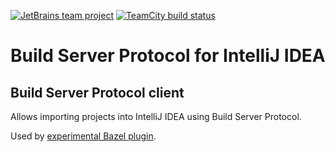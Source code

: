 [![JetBrains team project](http://jb.gg/badges/team.svg)](https://confluence.jetbrains.com/display/ALL/JetBrains+on+GitHub)
[![TeamCity build status](https://bazel.teamcity.com/app/rest/builds/buildType:id:Bazel_IntellijBsp_IntellijBspResults/statusIcon.svg)](https://bazel.teamcity.com/project/Bazel_IntellijBsp?branch=%3Cdefault%3E&buildTypeTab=overview&mode=builds)
# Build Server Protocol for IntelliJ IDEA

<!-- Plugin description -->
## Build Server Protocol client

Allows importing projects into IntelliJ IDEA using Build Server Protocol.

Used by [experimental Bazel plugin](https://plugins.jetbrains.com/plugin/22977-bazel-by-jetbrains-experimental-).
<!-- Plugin description end -->
